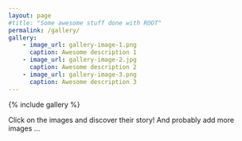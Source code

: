 ```yaml
---
layout: page
#title: "Some awesome stuff done with ROOT"
permalink: /gallery/
gallery:
    - image_url: gallery-image-1.png
      caption: Awesome description 1
    - image_url: gallery-image-2.jpg
      caption: Awesome description 2
    - image_url: gallery-image-3.png
      caption: Awesome description 3
---
```


 {% include gallery %}

 Click on the images and discover their story! And probably add more images ...
